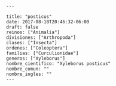 
      ---

      title: "posticus"
      date: 2017-08-18T20:46:32-06:00
      draft: false
      reinos: ["Animalia"]
      divisiones: ["Arthropoda"]
      clases: ["Insecta"]
      ordenes: ["Coleoptera"]
      familias: ["Curculionidae"]
      generos: ["Xyleborus"]
      nombre_cientifico: "Xyleborus posticus"
      nombre_comun: ""
      nombre_ingles: ""
      ---

      